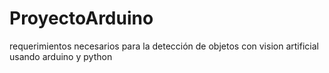 # ProyectoArduino
requerimientos necesarios para la detección de objetos con vision artificial usando arduino y python
